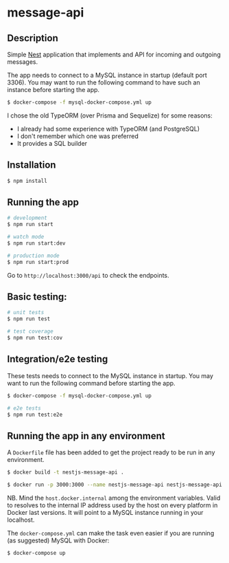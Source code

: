 # message-api

## Description

Simple [Nest](https://github.com/nestjs/nest) application that implements and API for incoming and outgoing messages.

The app needs to connect to a MySQL instance in startup (default port 3306). You may want to run the following command to have such an instance before starting the app.

```bash
$ docker-compose -f mysql-docker-compose.yml up
```

I chose the old TypeORM (over Prisma and Sequelize) for some reasons:

- I already had some experience with TypeORM (and PostgreSQL)
- I don't remember which one was preferred
- It provides a SQL builder

## Installation

```bash
$ npm install
```

## Running the app

```bash
# development
$ npm run start

# watch mode
$ npm run start:dev

# production mode
$ npm run start:prod
```

Go to `http://localhost:3000/api` to check the endpoints.

## Basic testing:

```bash
# unit tests
$ npm run test

# test coverage
$ npm run test:cov
```

## Integration/e2e testing

These tests needs to connect to the MySQL instance in startup. You may want to run the following command before starting the app.

```bash
$ docker-compose -f mysql-docker-compose.yml up
```

```bash
# e2e tests
$ npm run test:e2e
```

## Running the app in any environment

A `Dockerfile` file has been added to get the project ready to be run in any environment.

```bash
$ docker build -t nestjs-message-api .

$ docker run -p 3000:3000 --name nestjs-message-api nestjs-message-api
```

NB. Mind the `host.docker.internal` among the environment variables. Valid to resolves to the internal IP address used by the host on every platform in Docker last versions. It will point to a MySQL instance running in your localhost.

The `docker-compose.yml` can make the task even easier if you are running (as suggested) MySQL with Docker:

```bash
$ docker-compose up
```

